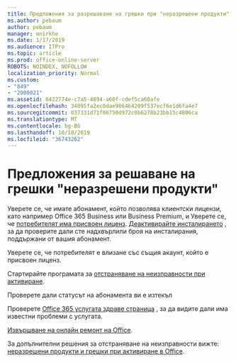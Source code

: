 ```yaml
---
title: Предложения за разрешаване на грешки при "неразрешени продукти"
ms.author: pebaum
author: pebaum
manager: mnirkhe
ms.date: 1/17/2019
ms.audience: ITPro
ms.topic: article
ms.prod: office-online-server
ROBOTS: NOINDEX, NOFOLLOW
localization_priority: Normal
ms.custom:
- "849"
- "2000021"
ms.assetid: 6422774e-c7a5-4894-a60f-cdef5ca60afe
ms.openlocfilehash: 34095fa2ec0dae9864b4209f537ecf6e1d6fa4e7
ms.sourcegitcommit: 037331d71f06750d972c0b6278b23bb15c4806ca
ms.translationtype: MT
ms.contentlocale: bg-BG
ms.lasthandoff: 10/18/2019
ms.locfileid: "36743262"
---
```

# <a name="suggestions-for-solving-unlicensed-product-errors"></a>Предложения за решаване на грешки "неразрешени продукти"

Уверете се, че имате абонамент, който позволява клиентски лицензи, като например Office 365 Business или Business Premium, и Уверете се, че [потребителят има присвоен лиценз](https://docs.microsoft.com/office365/admin/subscriptions-and-billing/assign-licenses-to-users). [Деактивирайте инсталирането](https://docs.microsoft.com/office365/admin/subscriptions-and-billing/remove-licenses-from-users) , за да проверите дали сте надхвърлили броя на инсталирания, поддържани от вашия абонамент.
  
Уверете се, че потребителят е влизане със същия акаунт, който е присвоен лиценз.
  
Стартирайте програмата за [отстраняване на неизправности при активиране](https://aka.ms/SARA-OfficeActivation-Alchemy).
  
Проверете дали статусът на абонамента ви е изтекъл
  
Проверете [Office 365 услугата здраве страница](https://docs.microsoft.com/office365/enterprise/view-service-health) , за да видите дали има известни проблеми с услугата.
  
[Извършване на онлайн ремонт на Office](https://support.office.com/Article/7821d4b6-7c1d-4205-aa0e-a6b40c5bb88b?wt.mc_id=Alchemy_ClientDIA).
  
За допълнителни решения за отстраняване на неизправности вижте: [неразрешени продукти и грешки при активиране в Office](https://support.office.com/Article/0d23d3c0-c19c-4b2f-9845-5344fedc4380?wt.mc_id=Alchemy_ClientDIA).
  